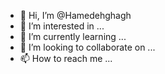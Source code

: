 - 👋 Hi, I’m @Hamedehghagh
- 👀 I’m interested in ...
- 🌱 I’m currently learning ...
- 💞️ I’m looking to collaborate on ...
- 📫 How to reach me ...

<!---
Hamedehghagh/Hamedehghagh is a ✨ special ✨ repository because its `README.md` (this file) appears on your GitHub profile.
You can click the Preview link to take a look at your changes.
--->
